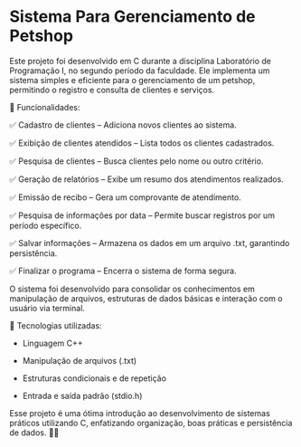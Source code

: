 # Sistema Para Gerenciamento de Petshop

Este projeto foi desenvolvido em C durante a disciplina Laboratório de Programação I, no segundo período da faculdade. Ele implementa um sistema simples e eficiente para o gerenciamento de um petshop, permitindo o registro e consulta de clientes e serviços.


🚀 Funcionalidades:


✅ Cadastro de clientes – Adiciona novos clientes ao sistema.

✅ Exibição de clientes atendidos – Lista todos os clientes cadastrados.

✅ Pesquisa de clientes – Busca clientes pelo nome ou outro critério.

✅ Geração de relatórios – Exibe um resumo dos atendimentos realizados.

✅ Emissão de recibo – Gera um comprovante de atendimento.

✅ Pesquisa de informações por data – Permite buscar registros por um período específico.

✅ Salvar informações – Armazena os dados em um arquivo .txt, garantindo persistência.

✅ Finalizar o programa – Encerra o sistema de forma segura.


O sistema foi desenvolvido para consolidar os conhecimentos em manipulação de arquivos, estruturas de dados básicas e interação com o usuário via terminal.

📂 Tecnologias utilizadas:


- Linguagem C++

- Manipulação de arquivos (.txt)

- Estruturas condicionais e de repetição

- Entrada e saída padrão (stdio.h)


Esse projeto é uma ótima introdução ao desenvolvimento de sistemas práticos utilizando C, enfatizando organização, boas práticas e persistência de dados. 🐶🐾
